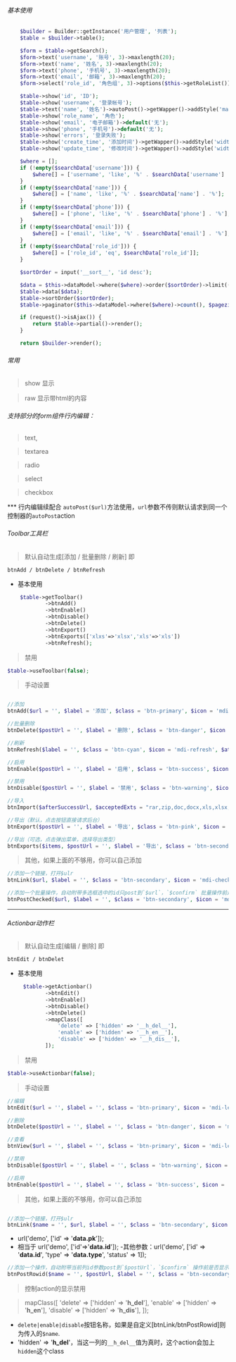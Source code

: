 ###### 基本使用
```php
    $builder = Builder::getInstance('用户管理', '列表');
    $table = $builder->table();

    $form = $table->getSearch();
    $form->text('username', '账号', 3)->maxlength(20);
    $form->text('name', '姓名', 3)->maxlength(20);
    $form->text('phone', '手机号', 3)->maxlength(20);
    $form->text('email', '邮箱', 3)->maxlength(20);
    $form->select('role_id', '角色组', 3)->options($this->getRoleList());

    $table->show('id', 'ID');
    $table->show('username', '登录帐号');
    $table->text('name', '姓名')->autoPost()->getWapper()->addStyle('max-width:80px');
    $table->show('role_name', '角色');
    $table->show('email', '电子邮箱')->default('无');
    $table->show('phone', '手机号')->default('无');
    $table->show('errors', '登录失败');
    $table->show('create_time', '添加时间')->getWapper()->addStyle('width:180px');
    $table->show('update_time', '修改时间')->getWapper()->addStyle('width:180px');

    $where = [];
    if (!empty($searchData['username'])) {
        $where[] = ['username', 'like', '%' . $searchData['username'] . '%'];
    }
    if (!empty($searchData['name'])) {
        $where[] = ['name', 'like', '%' . $searchData['name'] . '%'];
    }
    if (!empty($searchData['phone'])) {
        $where[] = ['phone', 'like', '%' . $searchData['phone'] . '%'];
    }
    if (!empty($searchData['email'])) {
        $where[] = ['email', 'like', '%' . $searchData['email'] . '%'];
    }
    if (!empty($searchData['role_id'])) {
        $where[] = ['role_id', 'eq', $searchData['role_id']];
    }

    $sortOrder = input('__sort__', 'id desc');

    $data = $this->dataModel->where($where)->order($sortOrder)->limit(($page - 1) * $pagezise, $pagezise)->select();
    $table->data($data);
    $table->sortOrder($sortOrder);
    $table->paginator($this->dataModel->where($where)->count(), $pagezise);

    if (request()->isAjax()) {
        return $table->partial()->render();
    }

    return $builder->render();
```
###### 常用

>show 显示 

>raw  显示带html的内容

###### 支持部分的form组件行内编辑：

>text,

>textarea

>radio

>select

>checkbox

*** 行内编辑续配合 `autoPost($url)`方法使用，`url`参数不传则默认请求到同一个控制器的`autoPost`action


###### Toolbar工具栏

>默认自动生成[添加 / 批量删除 / 刷新] 即
```
btnAdd / btnDelete / btnRefresh
```

- 基本使用

```php
    $table->getToolbar()
            ->btnAdd()
            ->btnEnable()
            ->btnDisable()
            ->btnDelete()
            ->btnExport()
            ->btnExports(['xlxs'=>'xlsx','xls'=>'xls'])
            ->btnRefresh();
```

>禁用

```php
$table->useToolbar(false);
```

>手动设置
```php

//添加
btnAdd($url = '', $label = '添加', $class = 'btn-primary', $icon = 'mdi-plus', $attr = '');

//批量删除
btnDelete($postUrl = '', $label = '删除', $class = 'btn-danger', $icon = 'mdi-delete', $confirm = true, $attr = '');

//刷新
btnRefresh($label = '', $class = 'btn-cyan', $icon = 'mdi-refresh', $attr = 'title="刷新"');

//启用
btnEnable($postUrl = '', $label = '启用', $class = 'btn-success', $icon = 'mdi-check', $confirm = true, $attr = '');

//禁用
btnDisable($postUrl = '', $label = '禁用', $class = 'btn-warning', $icon = 'mdi-block-helper', $confirm = true, $attr = '');

//导入
btnImport($afterSuccessUrl, $acceptedExts = "rar,zip,doc,docx,xls,xlsx,ppt,pptx,pdf", $fileSize = '20', $label = '导入', $class = 'btn-pink', $icon = 'mdi-cloud-upload', $attr = 'title="上传文件"')

//导出（默认，点击按钮直接请求后台）
btnExport($postUrl = '', $label = '导出', $class = 'btn-pink', $icon = 'mdi-export', $attr = 'title="导出"')

//导出（可选，点击弹出菜单，选择导出类型）
btnExports($items, $postUrl = '', $label = '导出', $class = 'btn-secondary', $icon = 'mdi-export', $attr = 'title="导出"')

```
>其他，如果上面的不够用，你可以自己添加

```php
//添加一个链接，打开$ulr
btnLink($url, $label = '', $class = 'btn-secondary', $icon = 'mdi-checkbox-marked-outline', $attr = '')

//添加一个批量操作，自动附带多选框选中的id只post到`$url`，`$confirm` 批量操作前是否显示确认提示框。
btnPostChecked($url, $label = '', $class = 'btn-secondary', $icon = 'mdi-checkbox-marked-outline', $attr = '', $confirm = true)
```

********************
###### Actionbar动作栏

>默认自动生成[编辑 / 删除] 即
```
btnEdit / btnDelet
```

- 基本使用

```php
     $table->getActionbar()
            ->btnEdit()
            ->btnEnable()
            ->btnDisable()
            ->btnDelete()
            ->mapClass([
                'delete' => ['hidden' => '__h_del__'],
                'enable' => ['hidden' => '__h_en__'],
                'disable' => ['hidden' => '__h_dis__'],
            ]);
```

>禁用

```php
$table->useActionbar(false);
```

>手动设置
```php
//编辑
btnEdit($url = '', $label = '', $class = 'btn-primary', $icon = 'mdi-lead-pencil', $attr = 'title="编辑"')

//删除
btnDelete($postUrl = '', $label = '', $class = 'btn-danger', $icon = 'mdi-delete', $confirm = true, $attr = 'title="删除"')

//查看
btnView($url = '', $label = '', $class = 'btn-primary', $icon = 'mdi-lead-pencil', $attr = 'title="查看"')

//禁用
btnDisable($postUrl = '', $label = '', $class = 'btn-warning', $icon = 'mdi-block-helper', $confirm = true, $attr = 'title="禁用"')

//启用
btnEnable($postUrl = '', $label = '', $class = 'btn-success', $icon = 'mdi-check', $confirm = true, $attr = 'title="启用"')
```

>其他，如果上面的不够用，你可以自己添加

```php

//添加一个链接，打开$ulr
btnLink($name = '', $url, $label = '', $class = 'btn-secondary', $icon = '', $attr = '')
```

- url('demo', ['id' => '__data.pk__']);
- 相当于 url('demo', ['id'=>'__data.id__']);
-其他参数：url('demo', ['id' => '__data.id__', 'type' => '__data.type__', 'status' => 1]);
```php
//添加一个操作，自动附带当前列id参数post到`$postUrl`，`$confirm` 操作前是否显示确认提示框。
btnPostRowid($name = '', $postUrl, $label = '', $class = 'btn-secondary', $icon = 'mdi-checkbox-marked-outline', $attr = '', $confirm = true)
```

>控制action的显示禁用

>mapClass([
                'delete' => ['hidden' => '__h_del__'],
                'enable' => ['hidden' => '__h_en__'],
                'disable' => ['hidden' => '__h_dis__'],
            ]);
- `delete|enable|disable`按钮名称，如果是自定义[btnLink/btnPostRowid]则为传入的`$name`.
- 'hidden' => '__h_del__'，当这一列的`__h_del__`值为真时，这个action会加上`hidden`这个class